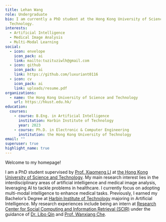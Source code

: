 ```yaml
---
title: Lehan Wang
role: Undergraduate
bio: I am currently a PhD student at the Hong Kong University of Science and
  Technology.
interests:
  - Artificial Intelligence
  - Medical Image Analysis
  - Multi-Modal Learning
social:
  - icon: envelope
    icon_pack: ai
    link: mailto:tuzituziwlh@gmail.com
  - icon: github
    icon_pack: ai
    link: https://github.com/luxuriant0116
  - icon: cv
    icon_pack: ai
    link: uploads/resume.pdf
organizations:
  - name: the Hong Kong University of Science and Technology
    url: https://hkust.edu.hk/
education:
  courses:
    - course: B.Eng. in Artificial Intelligence
      institution: Harbin Institute of Technology
      year: 2023
    - course: Ph.D. in Electronic & Computer Engineering
      institution: the Hong Kong University of Technology
email: ""
superuser: true
highlight_name: true
---
```

Welcome to my homepage!

I am a PhD student supervised by [Prof. Xiaomeng LI](https://xmengli.github.io/) at [the Hong Kong University of Science and Technology](https://hkust.edu.hk/). My main research interest lies in the interdisciplinary areas of artificial intelligence and medical image analysis, leveraging AI to tackle problems in healthcare. I currently focus on adopting multi-modal intelligence to enhance medical tasks. Previously, I earned my Bachelor’s Degree at [Harbin Institute of Technology](http://www.hit.edu.cn/) majoring in Artificial Intelligence. My research experiences include being an intern at [Research Center for Social Computing and Information Retrieval (SCIR)](http://ir.hit.edu.cn/) under the guidance of [Dr. Libo Qin](https://scholar.google.co.jp/citations?user=8lVpK1QAAAAJ&hl) and [Prof. Wanxiang Che](http://ir.hit.edu.cn/~car/).